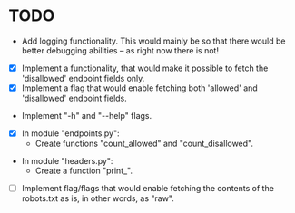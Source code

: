 # TODO
- Add logging functionality. This would mainly be so that there would be better
  debugging abilities – as right now there is not!
- [x] Implement a functionality, that would make it possible to fetch the 'disallowed'
  endpoint fields only.
- [x] Implement a flag that would enable fetching both 'allowed' and 'disallowed'
  endpoint fields.
- Implement "-h" and "--help" flags.
- [x] In module "endpoints.py":
  - Create functions "count_allowed" and "count_disallowed".
- In module "headers.py":
  - Create a function "print_".
- [ ] Implement flag/flags that would enable fetching the contents of the
  robots.txt as is, in other words, as "raw".

